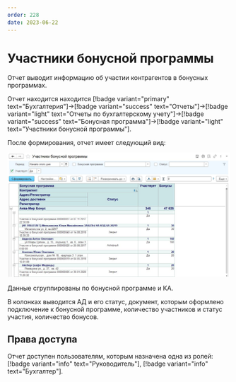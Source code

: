 ```yaml
---
order: 228
date: 2023-06-22
---
```

# Участники бонусной программы

Отчет выводит информацию об участии контрагентов в бонусных программах.

Отчет находится находится [!badge variant="primary" text="Бухгалтерия"]->[!badge variant="success" text="Отчеты"]->[!badge variant="light" text="Отчеты по бухгалтерскому учету"]->[!badge variant="success" text="Бонусная программа"]->[!badge variant="light" text="Участники бонусной программы"].

После формирования, отчет имеет следующий вид:

![Участники бонусной программы](/images/Отчет_участники_бонусной_программы.jpg)

Данные сгруппированы по бонусной программе и КА.

В колонках выводится АД и его статус, документ, которым оформлено подключение к бонусной программе, количество участников и статус участия, количество бонусов.

## Права доступа

Отчет доступен пользователям, которым назначена одна из ролей: [!badge variant="info" text="Руководитель"], [!badge variant="info" text="Бухгалтер"].
